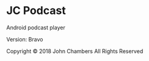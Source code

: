 # JC Podcast
Android podcast player 

Version: Bravo

Copyright © 2018 John Chambers All Rights Reserved
